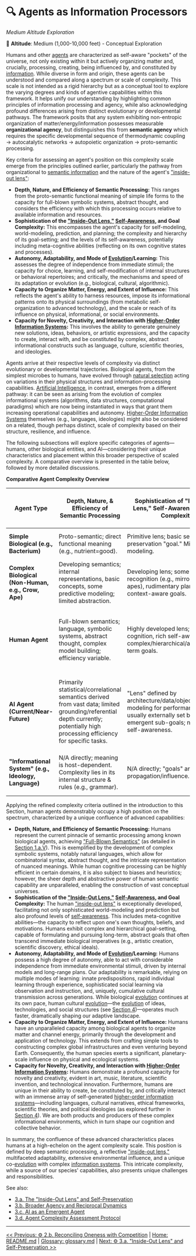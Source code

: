 # 🔍 Agents as Information Processors
*Medium Altitude Exploration*

📍 **Altitude**: Medium (1,000-10,000 feet) - Conceptual Exploration

Humans and other [agents](../glossary.md#agent) are characterized as self-aware "pockets" of the universe, not only existing within it but actively organizing matter and, crucially, processing, creating, being influenced by, and constituted by [information](../glossary.md#information). While diverse in form and origin, these agents can be understood and compared along a spectrum or scale of complexity. This scale is not intended as a rigid hierarchy but as a conceptual tool to explore the varying degrees and kinds of agentive capabilities within this framework. It helps unify our understanding by highlighting common principles of information processing and agency, while also acknowledging profound differences arising from distinct evolutionary or developmental pathways. The framework posits that any system exhibiting non-entropic organization of matter/energy/information possesses measurable **organizational agency**, but distinguishes this from **semantic agency** which requires the specific developmental sequence of thermodynamic coupling → autocatalytic networks → autopoietic organization → proto-semantic processing.

Key criteria for assessing an agent's position on this complexity scale emerge from the principles outlined earlier, particularly the pathway from organizational to [semantic information](../glossary.md#semantic-information) and the nature of the agent's ["inside-out lens"](../glossary.md#inside-out-lens):

- **Depth, Nature, and Efficiency of Semantic Processing:** This ranges from the proto-semantic functional meaning of simple life forms to the capacity for full-blown symbolic systems, abstract thought, and considers the efficiency with which this processing occurs relative to available information and resources.
- **Sophistication of the ["Inside-Out Lens,"](../glossary.md#inside-out-lens) [Self-Awareness](../glossary.md#self-awareness), and Goal Complexity:** This encompasses the agent's capacity for self-modeling, world-modeling, prediction, and planning; the complexity and hierarchy of its goal-setting; and the levels of its self-awareness, potentially including meta-cognitive abilities (reflecting on its own cognitive states and processes).
- **Autonomy, Adaptability, and Mode of [Evolution](../glossary.md#evolution)/Learning:** This assesses the degree of independence from immediate stimuli; the capacity for choice, learning, and self-modification of internal structures or behavioral repertoires; and critically, the mechanisms and speed of its adaptation or evolution (e.g., biological, cultural, algorithmic).
- **Capacity to Organize Matter, Energy, and Extent of Influence:** This reflects the agent's ability to harness resources, impose its informational patterns onto its physical surroundings (from metabolic self-organization to advanced technology), and the scale or reach of its influence on physical, informational, or social environments.
- **Capacity for Novelty, Creativity, and Interaction with [Higher-Order Information Systems](../glossary.md#higher-order-information-systems):** This involves the ability to generate genuinely new solutions, ideas, behaviors, or artistic expressions, and the capacity to create, interact with, and be constituted by complex, abstract informational constructs such as language, culture, scientific theories, and ideologies.

Agents arrive at their respective levels of complexity via distinct evolutionary or developmental trajectories. Biological agents, from the simplest microbes to humans, have evolved through [natural selection](../glossary.md#natural-selection) acting on variations in their physical structures and information-processing capabilities. [Artificial Intelligence](../glossary.md#artificial-intelligence), in contrast, emerges from a different pathway: it can be seen as arising from the evolution of complex informational systems (algorithms, data structures, computational paradigms) which are now being instantiated in ways that grant them increasing operational capabilities and autonomy. [Higher-Order Information Systems](../glossary.md#higher-order-information-systems) themselves (e.g., languages, ideologies) might also be considered on a related, though perhaps distinct, scale of complexity based on their structure, resilience, and influence.

The following subsections will explore specific categories of agents—humans, other biological entities, and AI—considering their unique characteristics and placement within this broader perspective of scaled complexity. A comparative overview is presented in the table below, followed by more detailed discussions.

**Comparative Agent Complexity Overview**

| Agent Type | Depth, Nature, & Efficiency of Semantic Processing | Sophistication of "Inside-Out Lens," Self-Awareness, & Goal Complexity | Autonomy, Adaptability, & Mode of Evolution/Learning | Capacity to Organize Matter, Energy, & Extent of Influence | Capacity for Novelty, Creativity, & Interaction with Higher-Order Info Systems |
| --- | --- | --- | --- | --- | --- |
| **Simple Biological (e.g., Bacterium)** | Proto-semantic; direct functional meaning (e.g., nutrient=good). | Primitive lens; basic self-preservation "goal." Minimal self-modeling. | Limited autonomy; genetic evolution, basic adaptation (e.g., mutation). | Localized metabolic organization of matter/energy. | Minimal novelty (random mutation). No interaction with higher systems. |
| **Complex Biological (Non-Human, e.g., Crow, Ape)** | Developing semantics; internal representations, basic concepts, some predictive modeling; limited abstraction. | Developing lens; some self-recognition (e.g., mirror test in apes), rudimentary planning, context-aware goals. | Increased autonomy; individual learning, some social learning; biological evolution. | Local environmental manipulation (e.g., nest building, tool use); limited energy organization beyond metabolism. | Some behavioral novelty, problem-solving. Rudimentary interaction with simple signaling systems. |
| **Human Agent** | Full-blown semantics; language, symbolic systems, abstract thought, complex model building; efficiency variable. | Highly developed lens; meta-cognition, rich self-awareness, complex/hierarchical/abstract/long-term goals. | High autonomy; rapid individual & social learning, cumulative cultural evolution, technological augmentation; slower biological evolution. | Significant global organization of matter/energy via technology; planetary-scale physical influence. | Profound novelty & creativity (art, science, tech). Creates, constituted by, & extensively interacts with complex symbolic/cultural higher-order information systems. |
| **AI Agent (Current/Near-Future)** | Primarily statistical/correlational semantics derived from vast data; limited grounding/referential depth currently; potentially high processing efficiency for specific tasks. | "Lens" defined by architecture/data/objectives; self-modeling for performance; goals usually externally set but can have emergent sub-goals; no biological self-awareness. | Varies greatly; can exhibit high task-specific autonomy; learns from data; rapid algorithmic/architectural evolution via human design & automated processes. | Primarily manipulates digital information; increasing capacity for direct physical influence via robotics/automation; potentially vast informational influence. | Can generate novel patterns/solutions within trained domains; potential for emergent creativity debated. Interacts with & built from human-generated info systems. |
| **"Informational System" (e.g., Ideology, Language)** | N/A directly; meaning is host-dependent. Complexity lies in its internal structure & rules (e.g., grammar). | N/A directly; "goals" are effective propagation/influence. | Evolves via variation, selection, transmission through hosts; cultural/memetic evolution. | Indirect influence by shaping host behavior, thereby organizing matter/energy (e.g., economies, cities). | Is a higher-order information system; novelty via mutation/recombination of ideas. |

Applying the refined complexity criteria outlined in the introduction to this Section, human agents demonstrably occupy a high position on the spectrum, characterized by a unique confluence of advanced capabilities:

- **Depth, Nature, and Efficiency of Semantic Processing:** Humans represent the current pinnacle of semantic processing among known biological agents, achieving ["Full-Blown Semantics"](../glossary.md#full-blown-semantics) (as detailed in [Section 1.a.V](../01-pattern-realism/1a-pathway-emergence.md#v-full-blown-semantics-symbolic-systems-language-and-shared-meaning)). This is exemplified by the development of complex symbolic systems, notably natural languages, which allow for combinatorial syntax, abstract thought, and the intricate representation of nuanced meanings. While human cognitive processing can be highly efficient in certain domains, it is also subject to biases and heuristics; however, the sheer depth and abstractive power of human semantic capability are unparalleled, enabling the construction of vast conceptual universes.
- **Sophistication of the ["Inside-Out Lens,"](../glossary.md#inside-out-lens) [Self-Awareness](../glossary.md#self-awareness), and Goal Complexity:** The human ["inside-out lens"](../glossary.md#inside-out-lens) is exceptionally developed, facilitating not only sophisticated world-modeling and prediction but also profound levels of [self-awareness](../glossary.md#self-awareness). This includes meta-cognitive abilities—the capacity to reflect upon one's own thoughts, beliefs, and motivations. Humans exhibit complex and hierarchical goal-setting, capable of formulating and pursuing long-term, abstract goals that often transcend immediate biological imperatives (e.g., artistic creation, scientific discovery, ethical ideals).
- **Autonomy, Adaptability, and Mode of [Evolution](../glossary.md#evolution)/Learning:** Humans possess a high degree of autonomy, able to act with considerable independence from immediate environmental stimuli, driven by internal models and long-range plans. Our adaptability is remarkable, relying on multiple modes of learning: innate predispositions, rapid individual learning through experience, sophisticated social learning via observation and instruction, and, uniquely, cumulative cultural transmission across generations. While biological [evolution](../glossary.md#evolution) continues at its own pace, human cultural [evolution](../glossary.md#evolution)—the [evolution](../glossary.md#evolution) of ideas, technologies, and social structures (see [Section 4](../04-information-systems/4-information-systems.md))—operates much faster, dramatically shaping our adaptive landscape.
- **Capacity to Organize Matter, Energy, and Extent of Influence:** Humans have an unparalleled capacity among biological agents to organize matter and channel energy, primarily through the development and application of technology. This extends from crafting simple tools to constructing complex global infrastructures and even venturing beyond Earth. Consequently, the human species exerts a significant, planetary-scale influence on physical and ecological systems.
- **Capacity for Novelty, Creativity, and Interaction with [Higher-Order Information Systems](../glossary.md#higher-order-information-systems):** Humans demonstrate a profound capacity for novelty and creativity, evident in art, music, literature, scientific invention, and technological innovation. Furthermore, humans are unique in their ability to create, be constituted by, and critically interact with an immense array of self-generated [higher-order information systems](../glossary.md#higher-order-information-systems)—including languages, cultural narratives, ethical frameworks, scientific theories, and political ideologies (as explored further in [Section 4](../04-information-systems/4-information-systems.md)). We are both products and producers of these complex informational environments, which in turn shape our cognition and collective behavior.

In summary, the confluence of these advanced characteristics places humans at a high-echelon on the agent complexity scale. This position is defined by deep semantic processing, a reflective ["inside-out lens,"](../glossary.md#inside-out-lens) multifaceted adaptability, extensive environmental influence, and a unique co-[evolution](../glossary.md#evolution) with complex [information systems](../glossary.md#information-system). This intricate complexity, while a source of our species' capabilities, also presents unique challenges and responsibilities.

See also:
- [3.a. The "Inside-Out Lens" and Self-Preservation](3a-inside-out-lens-self-preservation.md)
- [3.b. Broader Agency and Reciprocal Dynamics](3b-broader-agency-reciprocal-dynamics.md)
- [3.c. AI as an Emergent Agent](3c-ai-emergent-agent.md)
- [3.d. Agent Complexity Assessment Protocol](3d-agent-complexity-assessment-protocol.md)

---
[<< Previous: ⚙️ 2.b. Reconciling Oneness with Competition](../02-oneness-interconnectedness/2b-reconciling-oneness-and-competition.md) | [Home: README.md](../../README.md) | [Glossary: glossary.md](../glossary.md) | [Next: ⚙️ 3.a. "Inside-Out Lens" and Self-Preservation >>](3a-inside-out-lens-self-preservation.md)
